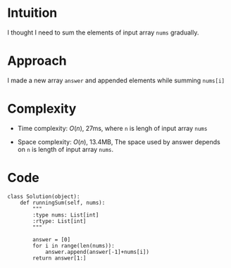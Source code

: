 # Intuition
<!-- Describe your first thoughts on how to solve this problem. -->
I thought I need to sum the elements of input array `nums` gradually.

# Approach
<!-- Describe your approach to solving the problem. -->
I made a new array `answer` and appended elements while summing `nums[i]`

# Complexity
- Time complexity: $O(n)$, 27ms, where `n` is lengh of input array `nums`
<!-- Add your time complexity here, e.g. $$O(n)$$ -->

- Space complexity: $O(n)$, 13.4MB, The space used by answer depends on `n` is length of input array `nums`.
<!-- Add your space complexity here, e.g. $$O(n)$$ -->

# Code
```
class Solution(object):
    def runningSum(self, nums):
        """
        :type nums: List[int]
        :rtype: List[int]
        """

        answer = [0]
        for i in range(len(nums)):
            answer.append(answer[-1]+nums[i])
        return answer[1:]
```